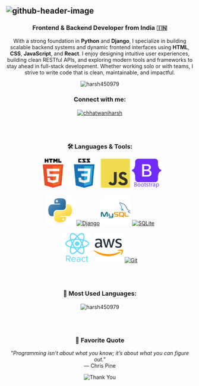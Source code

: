 ## ![github-header-image](https://github.com/user-attachments/assets/a482db61-b23e-4e4c-a609-6ae8b7e720a3)

<h3 align="center">Frontend & Backend Developer from India 🇮🇳</h3>

<p align="center">
With a strong foundation in <strong>Python</strong> and <strong>Django</strong>, I specialize in building scalable backend systems and dynamic frontend interfaces using <strong>HTML</strong>, <strong>CSS</strong>, <strong>JavaScript</strong>, and <strong>React</strong>. I enjoy designing intuitive user experiences, building clean RESTful APIs, and exploring modern tools and frameworks to stay ahead in full-stack development. Whether working solo or with teams, I strive to write code that is clean, maintainable, and impactful.
</p>

<p align="center"> <img src="https://komarev.com/ghpvc/?username=harsh450979&label=Profile%20views&color=0e75b6&style=flat" alt="harsh450979" /> </p>

<h3 align="center">Connect with me:</h3>
<p align="center">
<a href="https://linkedin.com/in/chhatwaniharsh" target="blank"><img align="center" src="https://raw.githubusercontent.com/rahuldkjain/github-profile-readme-generator/master/src/images/icons/Social/linked-in-alt.svg" alt="chhatwaniharsh" height="80" width="100" /></a>
</p>

<br></br>

<h3 align="center">🛠️ Languages & Tools:</h3>
<p align="center">
  <a href="https://www.w3.org/html/" target="_blank"><img src="https://raw.githubusercontent.com/devicons/devicon/master/icons/html5/html5-original-wordmark.svg" alt="HTML5" width="80" height="80"/></a>
  <a href="https://www.w3schools.com/css/" target="_blank"><img src="https://raw.githubusercontent.com/devicons/devicon/master/icons/css3/css3-original-wordmark.svg" alt="CSS3" width="80" height="80"/></a>
  <a href="https://developer.mozilla.org/en-US/docs/Web/JavaScript" target="_blank"><img src="https://raw.githubusercontent.com/devicons/devicon/master/icons/javascript/javascript-original.svg" alt="JavaScript" width="80" height="80"/></a>
  <a href="https://getbootstrap.com" target="_blank"><img src="https://raw.githubusercontent.com/devicons/devicon/master/icons/bootstrap/bootstrap-plain-wordmark.svg" alt="Bootstrap" width="80" height="80"/></a>
  <br></br>
  <a href="https://www.python.org" target="_blank"><img src="https://raw.githubusercontent.com/devicons/devicon/master/icons/python/python-original.svg" alt="Python" width="80" height="80"/></a>
  <a href="https://www.djangoproject.com/" target="_blank"><img src="https://cdn.worldvectorlogo.com/logos/django.svg" alt="Django" width="80" height="80"/></a>
  <a href="https://www.mysql.com/" target="_blank"><img src="https://raw.githubusercontent.com/devicons/devicon/master/icons/mysql/mysql-original-wordmark.svg" alt="MySQL" width="80" height="80"/></a>
  <a href="https://www.sqlite.org/" target="_blank"><img src="https://www.vectorlogo.zone/logos/sqlite/sqlite-icon.svg" alt="SQLite" width="80" height="80"/></a>
  <br></br>
  <a href="https://reactjs.org/" target="_blank"><img src="https://raw.githubusercontent.com/devicons/devicon/master/icons/react/react-original-wordmark.svg" alt="React" width="80" height="80"/></a>
  <a href="https://aws.amazon.com" target="_blank"><img src="https://raw.githubusercontent.com/devicons/devicon/master/icons/amazonwebservices/amazonwebservices-original-wordmark.svg" alt="AWS" width="80" height="80"/></a>
  <a href="https://git-scm.com/" target="_blank"><img src="https://www.vectorlogo.zone/logos/git-scm/git-scm-icon.svg" alt="Git" width="80" height="80"/></a>
</p>

<br></br>
<h3 align="center">📝 Most Used Languages:</h3>
<p align="center"><img align="center" src="https://github-readme-stats.vercel.app/api/top-langs?username=harsh450979&show_icons=true&locale=en&layout=compact" alt="harsh450979" /></p>

<br></br>
<h3 align="center">💬 Favorite Quote</h3>
<p align="center"><em>"Programming isn’t about what you know; it’s about what you can figure out."</em><br>— Chris Pine</p>

<div align="center">
  <img src="https://media.tenor.com/nu9XqB4pQGsAAAAC/line-sticker-thank-you-sticker.gif" alt="Thank You" />
</div>

